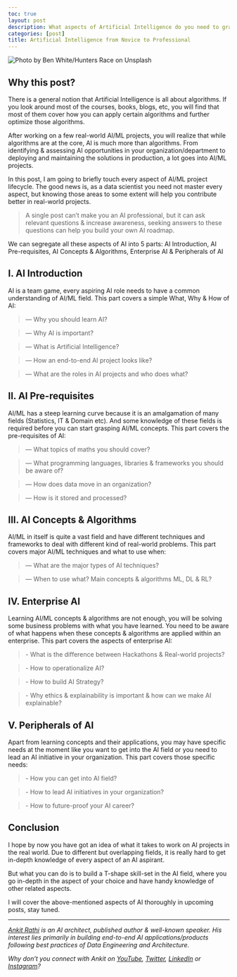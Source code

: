 ```yaml
---
toc: true
layout: post
description: What aspects of Artificial Intelligence do you need to grasp beyond Algorithms?
categories: [post]
title: Artificial Intelligence from Novice to Professional
---
```


![Photo by [Ben White](https://unsplash.com/@benwhitephotography?utm_source=unsplash&utm_medium=referral&utm_content=creditCopyText)/[Hunters Race](https://unsplash.com/@huntersrace?utm_source=unsplash&utm_medium=referral&utm_content=creditCopyText) on [Unsplash](https://unsplash.com/s/photos/faceless-person?utm_source=unsplash&utm_medium=referral&utm_content=creditCopyText)](https://cdn-images-1.medium.com/max/1200/1*PNtNefJMXMdi0JwUA2YWRA.png)

## Why this post?

There is a general notion that Artificial Intelligence is all about algorithms. If you look around most of the courses, books, blogs, etc, you will find that most of them cover how you can apply certain algorithms and further optimize those algorithms.

After working on a few real-world AI/ML projects, you will realize that while algorithms are at the core, AI is much more than algorithms. From identifying & assessing AI opportunities in your organization/department to deploying and maintaining the solutions in production, a lot goes into AI/ML projects.

In this post, I am going to briefly touch every aspect of AI/ML project lifecycle. The good news is, as a data scientist you need not master every aspect, but knowing those areas to some extent will help you contribute better in real-world projects.

> A single post can’t make you an AI professional, but it can ask relevant questions & increase awareness, seeking answers to these questions can help you build your own AI roadmap.

We can segregate all these aspects of AI into 5 parts: AI Introduction, AI Pre-requisites, AI Concepts & Algorithms, Enterprise AI & Peripherals of AI

## I. AI Introduction

AI is a team game, every aspiring AI role needs to have a common understanding of AI/ML field. This part covers a simple What, Why & How of AI:

> — Why you should learn AI?

> — Why AI is important?

> — What is Artificial Intelligence?

> — How an end-to-end AI project looks like?

> — What are the roles in AI projects and who does what?

## II. AI Pre-requisites

AI/ML has a steep learning curve because it is an amalgamation of many fields (Statistics, IT & Domain etc). And some knowledge of these fields is required before you can start grasping AI/ML concepts. This part covers the pre-requisites of AI:

> — What topics of maths you should cover?

> — What programming languages, libraries & frameworks you should be aware of?

> — How does data move in an organization?

> — How is it stored and processed?

## III. AI Concepts & Algorithms

AI/ML in itself is quite a vast field and have different techniques and frameworks to deal with different kind of real-world problems. This part covers major AI/ML techniques and what to use when:

> — What are the major types of AI techniques?

> — When to use what? Main concepts & algorithms ML, DL & RL?

## IV. Enterprise AI

Learning AI/ML concepts & algorithms are not enough, you will be solving some business problems with what you have learned. You need to be aware of what happens when these concepts & algorithms are applied within an enterprise. This part covers the aspects of enterprise AI:

> \- What is the difference between Hackathons & Real-world projects?

> \- How to operationalize AI?

> \- How to build AI Strategy?

> \- Why ethics & explainability is important & how can we make AI explainable?

## V. Peripherals of AI

Apart from learning concepts and their applications, you may have specific needs at the moment like you want to get into the AI field or you need to lead an AI initiative in your organization. This part covers those specific needs:

> \- How you can get into AI field?

> \- How to lead AI initiatives in your organization?

> \- How to future-proof your AI career?

## Conclusion

I hope by now you have got an idea of what it takes to work on AI projects in the real world. Due to different but overlapping fields, it is really hard to get in-depth knowledge of every aspect of an AI aspirant.

But what you can do is to build a T-shape skill-set in the AI field, where you go in-depth in the aspect of your choice and have handy knowledge of other related aspects.

I will cover the above-mentioned aspects of AI thoroughly in upcoming posts, stay tuned.

------------------------------------------------------------------------

[*Ankit Rathi*](https://www.ankitrathi.com/) *is an AI architect, published author & well-known speaker. His interest lies primarily in building end-to-end AI applications/products following best practices of Data Engineering and Architecture.*

*Why don’t you connect with Ankit on* [*YouTube*](https://www.youtube.com/channel/UCrIv4EU2tFX8VhhT0oCnDnw)*,* [*Twitter*](https://twitter.com/rathiankit)*,* [*LinkedIn*](https://www.linkedin.com/in/ankitrathi/) *or* [*Instagram*](https://instagram.com/ankitrathi/)*?*

